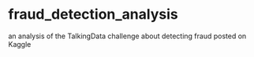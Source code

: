# fraud_detection_analysis


an analysis of the TalkingData challenge about detecting fraud posted on Kaggle
